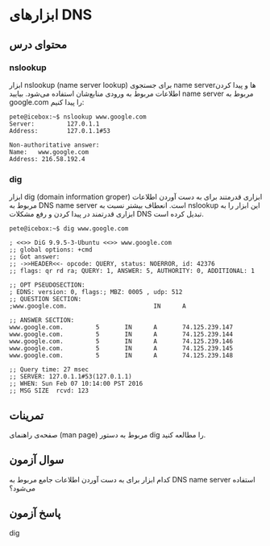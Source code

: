 # ابزار‌های DNS

## محتوای درس

### ‏nslookup

ابزار nslookup (name server lookup)‎ برای جستجوی name server‌ها و پیدا کردن
اطلاعات مربوط به ورودی منابع‌شان استفاده می‌شود. بیایید name server مربوط به
google.com را پیدا کنیم:

```
pete@icebox:~$ nslookup www.google.com
Server:         127.0.1.1
Address:        127.0.1.1#53

Non-authoritative answer:
Name:   www.google.com
Address: 216.58.192.4
```

### ‏dig

ابزار dig (domain information groper)‎ ابزاری قدرمتند برای به دست آوردن اطلاعات
مربوط به DNS name server است. انعطاف بیشتر نسبت به nslookup این ابزار
را به ابزاری قدرتمند در پیدا کردن و رفع مشکلات DNS تبدیل کرده است.

```
pete@icebox:~$ dig www.google.com

; <<>> DiG 9.9.5-3-Ubuntu <<>> www.google.com
;; global options: +cmd
;; Got answer:
;; ->>HEADER<<- opcode: QUERY, status: NOERROR, id: 42376
;; flags: qr rd ra; QUERY: 1, ANSWER: 5, AUTHORITY: 0, ADDITIONAL: 1

;; OPT PSEUDOSECTION:
; EDNS: version: 0, flags:; MBZ: 0005 , udp: 512
;; QUESTION SECTION:
;www.google.com.                        IN      A

;; ANSWER SECTION:
www.google.com.         5       IN      A       74.125.239.147
www.google.com.         5       IN      A       74.125.239.144
www.google.com.         5       IN      A       74.125.239.146
www.google.com.         5       IN      A       74.125.239.145
www.google.com.         5       IN      A       74.125.239.148

;; Query time: 27 msec
;; SERVER: 127.0.1.1#53(127.0.1.1)
;; WHEN: Sun Feb 07 10:14:00 PST 2016
;; MSG SIZE  rcvd: 123
```

## تمرینات

صفحه‌ی راهنمای (man page) مربوط به دستور dig را مطالعه کنید.

## سوال آزمون

کدام ابزار برای به دست آوردن اطلاعات جامع مربوط به DNS name server استفاده می‌شود؟

## پاسخ آزمون

dig
